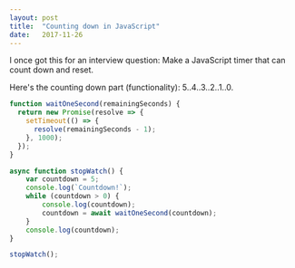 ```yaml
---
layout: post
title:  "Counting down in JavaScript"
date:   2017-11-26
---
```


I once got this for an interview question: Make a JavaScript timer
that can count down and reset.

Here's the counting down part (functionality): 5..4..3..2..1..0. 

```js
function waitOneSecond(remainingSeconds) { 
  return new Promise(resolve => {
    setTimeout(() => {
      resolve(remainingSeconds - 1);
    }, 1000);
  });
}

async function stopWatch() {
	var countdown = 5;
	console.log(`Countdown!`);
	while (countdown > 0) {
		console.log(countdown);
  		countdown = await waitOneSecond(countdown);
  	}
  	console.log(countdown);
}

stopWatch();
```

